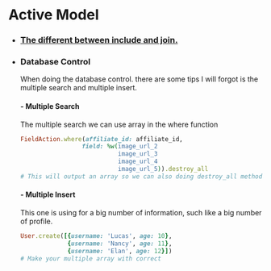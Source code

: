 # Active Model

* ### [The different between include and join.](http://tomdallimore.com/blog/includes-vs-joins-in-rails-when-and-where/)

* ### Database Control
  When doing the database control. there are some tips I will forgot is the multiple search and multiple insert.
  #### - Multiple Search
    The multiple search we can use array in the where function
    ``` Ruby
    FieldAction.where(affiliate_id: affiliate_id,
                     field: %w(image_url_2
                               image_url_3
                               image_url_4
                               image_url_5)).destroy_all
    # This will output an array so we can also doing destroy_all method
    ```
  #### - Multiple Insert
    This one is using for a big number of information, such like a big number of profile.
    ``` Ruby
    User.create([{username: 'Lucas', age: 10},
                 {username: 'Nancy', age: 11},
                 {username: 'Elan', age: 12}])
    # Make your multiple array with correct 
  ```
